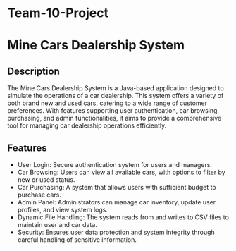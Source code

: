# Team-10-Project

# Mine Cars Dealership System

## Description

The Mine Cars Dealership System is a Java-based application designed to simulate the operations of a car dealership. This system offers a variety of both brand new and used cars, catering to a wide range of customer preferences. With features supporting user authentication, car browsing, purchasing, and admin functionalities, it aims to provide a comprehensive tool for managing car dealership operations efficiently.

## Features

- User Login: Secure authentication system for users and managers.
- Car Browsing: Users can view all available cars, with options to filter by new or used status.
- Car Purchasing: A system that allows users with sufficient budget to purchase cars.
- Admin Panel: Administrators can manage car inventory, update user profiles, and view system logs.
- Dynamic File Handling: The system reads from and writes to CSV files to maintain user and car data.
- Security: Ensures user data protection and system integrity through careful handling of sensitive information.


